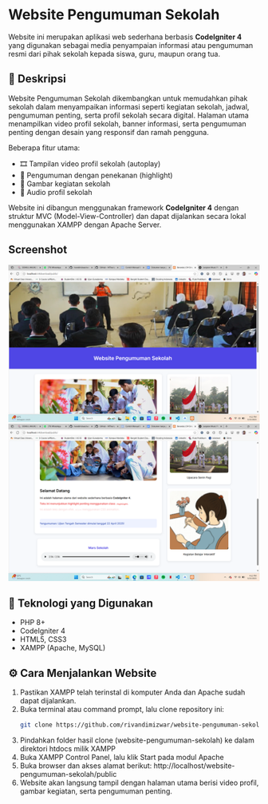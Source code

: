 # Website Pengumuman Sekolah

Website ini merupakan aplikasi web sederhana berbasis **CodeIgniter 4** yang digunakan sebagai media penyampaian informasi atau pengumuman resmi dari pihak sekolah kepada siswa, guru, maupun orang tua.

## 📌 Deskripsi

Website Pengumuman Sekolah dikembangkan untuk memudahkan pihak sekolah dalam menyampaikan informasi seperti kegiatan sekolah, jadwal, pengumuman penting, serta profil sekolah secara digital. Halaman utama menampilkan video profil sekolah, banner informasi, serta pengumuman penting dengan desain yang responsif dan ramah pengguna.

Beberapa fitur utama:
- 🎞️ Tampilan video profil sekolah (autoplay)
- 📢 Pengumuman dengan penekanan (highlight)
- 📸 Gambar kegiatan sekolah
- 🎵 Audio profil sekolah

Website ini dibangun menggunakan framework **CodeIgniter 4** dengan struktur MVC (Model-View-Controller) dan dapat dijalankan secara lokal menggunakan XAMPP dengan Apache Server.

## Screenshot
![Sc1](Sc1.png)
![Sc2](Sc2.png)

## 🧰 Teknologi yang Digunakan
- PHP 8+
- CodeIgniter 4
- HTML5, CSS3
- XAMPP (Apache, MySQL)

## ⚙️ Cara Menjalankan Website
1. Pastikan XAMPP telah terinstal di komputer Anda dan Apache sudah dapat dijalankan.
2. Buka terminal atau command prompt, lalu clone repository ini:
   ```bash
   git clone https://github.com/rivandimizwar/website-pengumuman-sekolah.git
3. Pindahkan folder hasil clone (website-pengumuman-sekolah) ke dalam direktori htdocs milik XAMPP
4. Buka XAMPP Control Panel, lalu klik Start pada modul Apache
5. Buka browser dan akses alamat berikut:
   http://localhost/website-pengumuman-sekolah/public
6. Website akan langsung tampil dengan halaman utama berisi video profil, gambar kegiatan, serta pengumuman penting.
